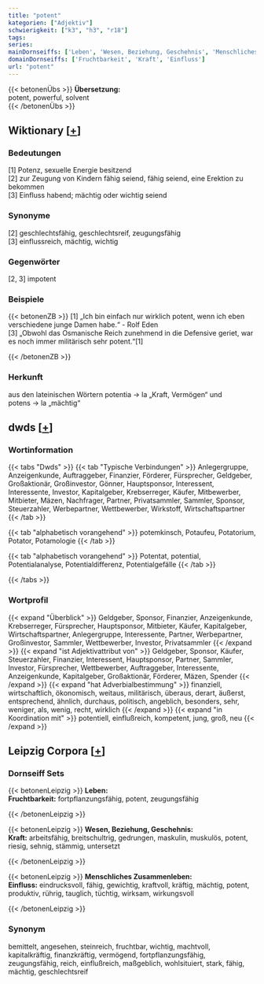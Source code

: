 ```yaml
---
title: "potent"
kategorien: ["Adjektiv"]
schwierigkeit: ["k3", "h3", "r18"]
tags:
series:
mainDornseiffs: ['Leben', 'Wesen, Beziehung, Geschehnis', 'Menschliches Zusammenleben']
domainDornseiffs: ['Fruchtbarkeit', 'Kraft', 'Einfluss']
url: "potent"
---
```


{{< betonenÜbs >}}
**Übersetzung:**  
potent, powerful, solvent  
{{< /betonenÜbs >}}

## Wiktionary [[+](https://de.wiktionary.org/wiki/potent)]

### Bedeutungen
[1] Potenz, sexuelle Energie besitzend  
[2] zur Zeugung von Kindern fähig seiend, fähig seiend, eine Erektion zu bekommen  
[3] Einfluss habend; mächtig oder wichtig seiend  

### Synonyme
[2] geschlechtsfähig, geschlechtsreif, zeugungsfähig  
[3] einflussreich, mächtig, wichtig  

### Gegenwörter
[2, 3] impotent  

### Beispiele
{{< betonenZB >}}
[1] „Ich bin einfach nur wirklich potent, wenn ich eben verschiedene junge Damen habe.“ - Rolf Eden  
[3] „Obwohl das Osmanische Reich zunehmend in die Defensive geriet, war es noch immer militärisch sehr potent.“[1]  

{{< /betonenZB >}}
### Herkunft
aus den lateinischen Wörtern potentia → la „Kraft, Vermögen“ und potens → la  „mächtig“  



## dwds [[+](https://www.dwds.de/wb/potent)]

### Wortinformation
{{< tabs "Dwds" >}}
{{< tab "Typische Verbindungen" >}}
Anlegergruppe, Anzeigenkunde, Auftraggeber, Finanzier, Förderer, Fürsprecher, Geldgeber, Großaktionär, Großinvestor, Gönner, Hauptsponsor, Interessent, Interessente, Investor, Kapitalgeber, Krebserreger, Käufer, Mitbewerber, Mitbieter, Mäzen, Nachfrager, Partner, Privatsammler, Sammler, Sponsor, Steuerzahler, Werbepartner, Wettbewerber, Wirkstoff, Wirtschaftspartner
{{< /tab >}}

{{< tab "alphabetisch vorangehend" >}}
potemkinsch, Potaufeu, Potatorium, Potator, Potamologie
{{< /tab >}}

{{< tab "alphabetisch vorangehend" >}}
Potentat, potential, Potentialanalyse, Potentialdifferenz, Potentialgefälle
{{< /tab >}}

{{< /tabs >}}

### Wortprofil
{{< expand "Überblick" >}} Geldgeber, Sponsor, Finanzier, Anzeigenkunde, Krebserreger, Fürsprecher, Hauptsponsor, Mitbieter, Käufer, Kapitalgeber, Wirtschaftspartner, Anlegergruppe, Interessente, Partner, Werbepartner, Großinvestor, Sammler, Wettbewerber, Investor, Privatsammler {{< /expand >}}
{{< expand "ist Adjektivattribut von" >}} Geldgeber, Sponsor, Käufer, Steuerzahler, Finanzier, Interessent, Hauptsponsor, Partner, Sammler, Investor, Fürsprecher, Wettbewerber, Auftraggeber, Interessente, Anzeigenkunde, Kapitalgeber, Großaktionär, Förderer, Mäzen, Spender {{< /expand >}}
{{< expand "hat Adverbialbestimmung" >}} finanziell, wirtschaftlich, ökonomisch, weitaus, militärisch, überaus, derart, äußerst, entsprechend, ähnlich, durchaus, politisch, angeblich, besonders, sehr, weniger, als, wenig, recht, wirklich {{< /expand >}}
{{< expand "in Koordination mit" >}} potentiell, einflußreich, kompetent, jung, groß, neu {{< /expand >}}

## Leipzig Corpora [[+](https://corpora.uni-leipzig.de/en/res?word=potent&corpusId=deu_newscrawl-public_2018)]

### Dornseiff Sets
{{< betonenLeipzig >}}
**Leben:**  
**Fruchtbarkeit:** fortpflanzungsfähig, potent, zeugungsfähig  

{{< /betonenLeipzig >}}


{{< betonenLeipzig >}}
**Wesen, Beziehung, Geschehnis:**  
**Kraft:** arbeitsfähig, breitschultrig, gedrungen, maskulin, muskulös, potent, riesig, sehnig, stämmig, untersetzt  

{{< /betonenLeipzig >}}


{{< betonenLeipzig >}}
**Menschliches Zusammenleben:**  
**Einfluss:** eindrucksvoll, fähig, gewichtig, kraftvoll, kräftig, mächtig, potent, produktiv, rührig, tauglich, tüchtig, wirksam, wirkungsvoll  

{{< /betonenLeipzig >}}

### Synonym
bemittelt, angesehen, steinreich, fruchtbar, wichtig, machtvoll, kapitalkräftig, finanzkräftig, vermögend, fortpflanzungsfähig, zeugungsfähig, reich, einflußreich, maßgeblich, wohlsituiert, stark, fähig, mächtig, geschlechtsreif


